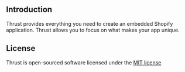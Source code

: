 ## Introduction

Thrust provides everything you need to create an embedded Shopify application. Thrust allows you to focus on what makes your app unique.

## License

Thrust is open-sourced software licensed under the [MIT license](http://opensource.org/licenses/MIT)
